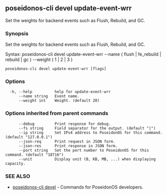 ## poseidonos-cli devel update-event-wrr

Set the weights for backend events such as Flush, Rebuild, and GC.

### Synopsis


Set the weights for backend events such as Flush, Rebuild, and GC.

Syntax:
	poseidonos-cli devel update-event-wrr --name ( flush | fe_rebuild | rebuild | gc ) --weight ( 1 | 2 | 3 )
          

```
poseidonos-cli devel update-event-wrr [flags]
```

### Options

```
  -h, --help          help for update-event-wrr
      --name string   Event name.
      --weight int    Weight. (default 20)
```

### Options inherited from parent commands

```
      --debug         Print response for debug.
      --fs string     Field separator for the output. (default "|")
      --ip string     Set IPv4 address to PoseidonOS for this command. (default "127.0.0.1")
      --json-req      Print request in JSON form.
      --json-res      Print response in JSON form.
      --port string   Set the port number to PoseidonOS for this command. (default "18716")
      --unit          Display unit (B, KB, MB, ...) when displaying capacity.
```

### SEE ALSO

* [poseidonos-cli devel](poseidonos-cli_devel.md)	 - Commands for PoseidonOS developers.


